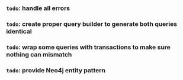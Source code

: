 ### `todo`: handle all errors
### `todo`: create proper query builder to generate both queries identical
### `todo`: wrap some queries with transactions to make sure nothing can mismatch
### `todo`: provide Neo4j entity pattern
